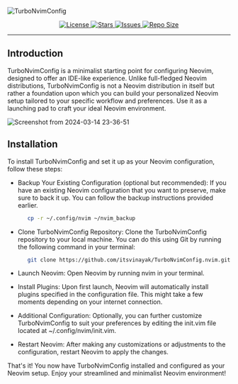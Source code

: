 ![TurboNvimConfig](https://github.com/itsvinayak/TurboNvimConfig.nvim/assets/33996594/45478399-1f5e-4e9b-9b56-8d5ca8ad8fbb)

<div align="center">
<p>
     <a href="https://github.com/itsvinayak/TurboNvimConfig.nvim/blob/main/LICENSE">
      <img alt="License" src="https://img.shields.io/github/license/itsvinayak/TurboNvimConfig.nvim?style=for-the-badge&logo=starship&color=ee999f&logoColor=D9E0EE&labelColor=302D41" />
    </a>
    <a href="https://github.com/itsvinayak/TurboNvimConfig.nvim/stargazers">
      <img alt="Stars" src="https://img.shields.io/github/stars/itsvinayak/TurboNvimConfig.nvim?style=for-the-badge&logo=starship&color=c69ff5&logoColor=D9E0EE&labelColor=302D41" />
    </a>
    <a href="https://github.com/itsvinayak/TurboNvimConfig.nvim/issues">
      <img alt="Issues" src="https://img.shields.io/github/issues/itsvinayak/TurboNvimConfig.nvim?style=for-the-badge&logo=bilibili&color=F5E0DC&logoColor=D9E0EE&labelColor=302D41" />
    </a>
    <a href="https://github.com/itsvinayak/TurboNvimConfig.nvim">
      <img alt="Repo Size" src="https://img.shields.io/github/repo-size/itsvinayak/TurboNvimConfig.nvim?color=%23DDB6F2&label=SIZE&logo=codesandbox&style=for-the-badge&logoColor=D9E0EE&labelColor=302D41" />
    </a>
</p>
</div>

---

## Introduction

TurboNvimConfig is a minimalist starting point for configuring Neovim, designed to offer an IDE-like experience. Unlike full-fledged Neovim distributions, TurboNvimConfig is not a Neovim distribution in itself but rather a foundation upon which you can build your personalized Neovim setup tailored to your specific workflow and preferences. Use it as a launching pad to craft your ideal Neovim environment.

![Screenshot from 2024-03-14 23-36-51](https://github.com/itsvinayak/TurboNvimConfig.nvim/assets/33996594/a068dea3-58d6-4c23-8cf2-3b19f959964f)

## Installation

To install TurboNvimConfig and set it up as your Neovim configuration, follow these steps:

- Backup Your Existing Configuration (optional but recommended):
  If you have an existing Neovim configuration that you want to preserve, make sure to back it up. You can follow the backup instructions provided earlier.

  ```bash
     cp -r ~/.config/nvim ~/nvim_backup
  ```

- Clone TurboNvimConfig Repository:
  Clone the TurboNvimConfig repository to your local machine. You can do this using Git by running the following command in your terminal:

  ```bash
     git clone https://github.com/itsvinayak/TurboNvimConfig.nvim.git ~/.config/nvim
  ```

- Launch Neovim:
  Open Neovim by running nvim in your terminal.
- Install Plugins:
  Upon first launch, Neovim will automatically install plugins specified in the configuration file. This might take a few moments depending on your internet connection.
- Additional Configuration:
  Optionally, you can further customize TurboNvimConfig to suit your preferences by editing the init.vim file located at ~/.config/nvim/init.vim.
- Restart Neovim:
  After making any customizations or adjustments to the configuration, restart Neovim to apply the changes.

That's it! You now have TurboNvimConfig installed and configured as your Neovim setup. Enjoy your streamlined and minimalist Neovim environment!
